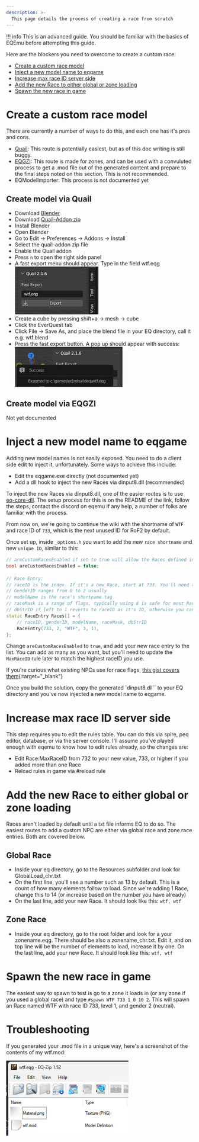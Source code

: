 ```yaml
---
description: >-
  This page details the process of creating a race from scratch
---
```

!!! info
      This is an advanced guide. You should be familiar with the basics of EQEmu before attempting this guide.

Here are the blockers you need to overcome to create a custom race:

- [Create a custom race model](#create-a-custom-race-model)
- [Inject a new model name to eqgame](#inject-a-new-model-name-to-eqgame)
- [Increase max race ID server side](#increase-max-race-id-server-side)
- [Add the new Race to either global or zone loading](#add-the-new-Race-to-either-global-or-zone-loading)
- [Spawn the new race in game](#spawn-the-new-race-in-game)

# Create a custom race model

There are currently a number of ways to do this, and each one has it's pros and cons. 

- [Quail](#create-model-via-quail): This route is potentially easiest, but as of this doc writing is still buggy.
- [EQGZI](#create-model-via-eqgzi): This route is made for zones, and can be used with a convuluted process to get a .mod file out of the generated content and prepare to the final steps noted on this section. This is not recommended.
- EQModelImporter: This process is not documented yet

## Create model via Quail

- Download [Blender](https://www.blender.org/download/)
- Download [Quail-Addon zip](https://github.com/xackery/quail-addon/releases)
- Install Blender
- Open Blender
- Go to Edit -> Preferences -> Addons -> Install
- Select the quail-addon zip file
- Enable the Quail addon
- Press `n` to open the right side panel
- A fast export menu should appear. Type in the field wtf.eqg
![quail-fast-export](../../../gitbook/assets/quail-fast-export.png)
- Create a cube by pressing shift+a -> mesh -> cube
- Click the EverQuest tab
- Click File -> Save As, and place the blend file in your EQ directory, call it e.g. wtf.blend
- Press the fast export button. A pop up should appear with success:
![quail-success](../../../gitbook/assets/quail-success.png)

## Create model via EQGZI

Not yet documented

# Inject a new model name to eqgame

Adding new model names is not easily exposed. You need to do a client side edit to inject it, unfortunately. Some ways to achieve this include:

- Edit the eqgame.exe directly (not documented yet)
- Add a dll hook to inject the new Races via dinput8.dll (recommended)

To inject the new Races via dinput8.dll, one of the easier routes is to use [eq-core-dll](https://github.com/xackery/eq-core-dll). The setup process for this is on the README of the link, follow the steps, contact the discord on eqemu if any help, a number of folks are familiar with the process.

From now on, we're going to continue the wiki with the shortname of `WTF` and race ID of `733`, which is the next unused ID for RoF2 by default.


Once set up, inside `_options.h` you want to add the new `race shortname` and new `unique ID`, similar to this:

```cpp
// areCustomRacesEnabled if set to true will allow the Races defined in Races[] to be injected in game
bool areCustomRacesEnabled = false;

// Race Entry:
// raceID is the index. If it's a new Race, start at 733. You'll need to update the rule Race:MaxRaceID
// GenderID ranges from 0 to 2 usually
// modelName is the race's shortname tag
// raceMask is a range of flags, typically using 8 is safe for most Races, but e.g. 1 = drivable boat, 2 = ridable boat, etc
// dbStrID if left to 1 reverts to raceID as it's ID, otherwise you can custom set one, and it'll look up dbStr for info
static RaceEntry Races[] = {
    // raceID, genderID, modelName, raceMask, dbStrID
    RaceEntry(733, 2, "WTF", 3, 1),
};
```

Change `areCustomRacesEnabled` to `true`, and add your new race entry to the list. You can add as many as you want, but you'll need to update the `MaxRaceID` rule later to match the highest raceID you use.

If you're curious what existing NPCs use for race flags, [this gist covers them](https://gist.github.com/xackery/f39d14b93004dae295e861f387a7374e){:target="_blank"}

Once you build the solution, copy the generated `dinput8.dll`` to your EQ directory and you've now injected a new model name to eqgame.

# Increase max race ID server side

This step requires you to edit the rules table. You can do this via spire, peq editor, database, or via the server console. I'll assume you've played enough with eqemu to know how to edit rules already, so the changes are:

- Edit Race:MaxRaceID from 732 to your new value, 733, or higher if you added more than one Race
- Reload rules in game via #reload rule

# Add the new Race to either global or zone loading

Races aren't loaded by default until a txt file informs EQ to do so. The easiest routes to add a custom NPC are either via global race and zone race entries. Both are covered below.

## Global Race
- Inside your eq directory, go to the Resources subfolder and look for GlobalLoad_chr.txt
- On the first line, you'll see a number such as 13 by default. This is a count of how many elements follow to load. Since we're adding 1 Race, change this to 14 (or increase based on the number you have already)
- On the last line, add your new Race. It should look like this: `wtf, wtf`

## Zone Race
- Inside your eq directory, go to the root folder and look for a your zonename.eqg. There should be also a zonename_chr.txt. Edit it, and on top line will be the number of elements to load, increase it by one. On the last line, add your new Race. It should look like this: `wtf, wtf`

# Spawn the new race in game

The easiest way to spawn to test is go to a zone it loads in (or any zone if you used a global race) and type `#spawn WTF 733 1 0 10 2`. This will spawn an Race named WTF with race ID 733, level 1, and gender 2 (neutral).

# Troubleshooting

If you generated your .mod file in a unique way, here's a screenshot of the contents of my wtf.mod:

![wtf.mod](../../../gitbook/assets/wtf.mod.png)

